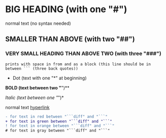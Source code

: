 # BIG HEADING (with one "#")
normal text (no syntax needed)

## SMALLER THAN ABOVE (with two "##")

### VERY SMALL HEADING THAN ABOVE TWO (with three "###")
```
prints with space in from and as a block (this line should be in between ``` (three back quotes))
```

* Dot (text with one "*" at beginning)

**BOLD (text between two "**")**

*Italic (text between one "*")*

normal text [hyperlink](https://github.com/samk238)

```diff
- for text in red between "```diff" and "```"
+ for text in green between "```diff" and "```"
! for text in orange between "```diff" and "```"
# for text in gray between "```diff" and "```"
```
